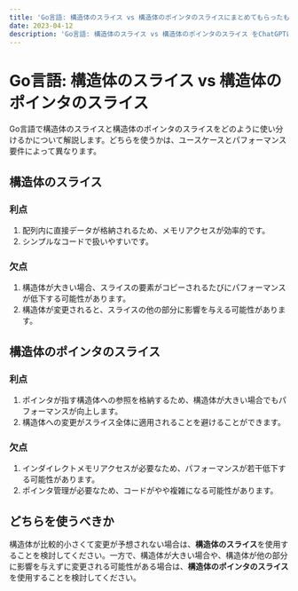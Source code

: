 ```yaml
---
title: 'Go言語: 構造体のスライス vs 構造体のポインタのスライスにまとめてもらったもの'
date: 2023-04-12
description: 'Go言語: 構造体のスライス vs 構造体のポインタのスライス をChatGPTにまとめてもらったもの'
---
```


# Go言語: 構造体のスライス vs 構造体のポインタのスライス

Go言語で構造体のスライスと構造体のポインタのスライスをどのように使い分けるかについて解説します。どちらを使うかは、ユースケースとパフォーマンス要件によって異なります。

## 構造体のスライス

### 利点

1. 配列内に直接データが格納されるため、メモリアクセスが効率的です。
2. シンプルなコードで扱いやすいです。

### 欠点

1. 構造体が大きい場合、スライスの要素がコピーされるたびにパフォーマンスが低下する可能性があります。
2. 構造体が変更されると、スライスの他の部分に影響を与える可能性があります。

## 構造体のポインタのスライス

### 利点

1. ポインタが指す構造体への参照を格納するため、構造体が大きい場合でもパフォーマンスが向上します。
2. 構造体への変更がスライス全体に適用されることを避けることができます。

### 欠点

1. インダイレクトメモリアクセスが必要なため、パフォーマンスが若干低下する可能性があります。
2. ポインタ管理が必要なため、コードがやや複雑になる可能性があります。

## どちらを使うべきか

構造体が比較的小さくて変更が予想されない場合は、**構造体のスライス**を使用することを検討してください。一方で、構造体が大きい場合や、構造体が他の部分に影響を与えずに変更される可能性がある場合は、**構造体のポインタのスライス**を使用することを検討してください。

